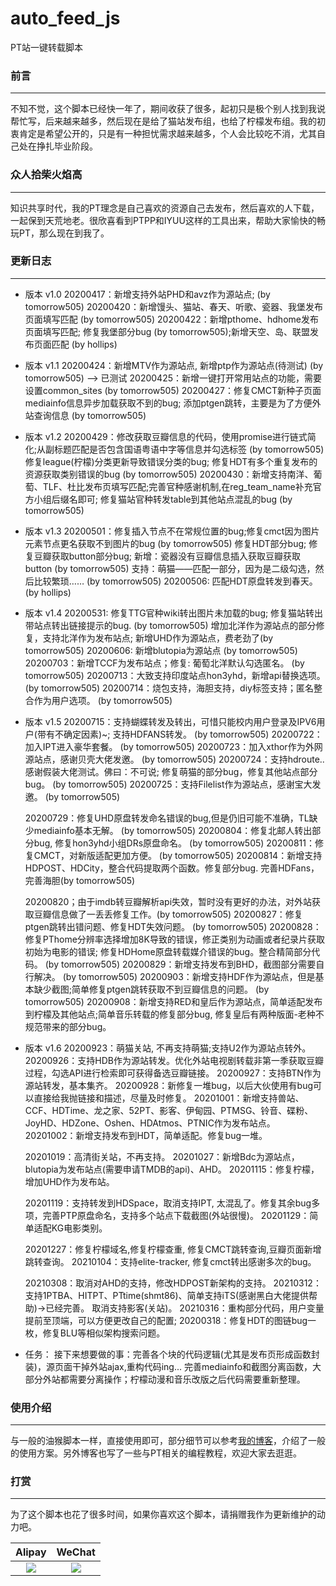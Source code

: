 # auto_feed_js
PT站一键转载脚本

### 前言

----

不知不觉，这个脚本已经快一年了，期间收获了很多，起初只是极个别人找到我说帮忙写，后来越来越多，然后现在是给了猫站发布组，也给了柠檬发布组。我的初衷肯定是希望公开的，只是有一种担忧需求越来越多，个人会比较吃不消，尤其自己处在挣扎毕业阶段。

### 众人拾柴火焰高

----

知识共享时代，我的PT理念是自己喜欢的资源自己去发布，然后喜欢的人下载，一起保到天荒地老。很欣喜看到PTPP和IYUU这样的工具出来，帮助大家愉快的畅玩PT，那么现在到我了。

### 更新日志

----


+ 版本 v1.0
    20200417：新增支持外站PHD和avz作为源站点; (by tomorrow505)
    20200420：新增馒头、猫站、春天、听歌、瓷器、我堡发布页面填写匹配 (by tomorrow505)
    20200422：新增pthome、hdhome发布页面填写匹配; 修复我堡部分bug (by tomorrow505);新增天空、岛、联盟发布页面匹配 (by hollips)

    
    
+ 版本 v1.1
    20200424：新增MTV作为源站点, 新增ptp作为源站点(待测试) (by tomorrow505) ——> 已测试
    20200425：新增一键打开常用站点的功能，需要设置common_sites (by tomorrow505)
    20200427：修复CMCT新种子页面mediainfo信息异步加载获取不到的bug; 添加ptgen跳转，主要是为了方便外站查询信息 (by tomorrow505)
    
+ 版本 v1.2
20200429：修改获取豆瓣信息的代码，使用promise进行链式简化;从副标题匹配是否包含国语粤语中字等信息并勾选标签 (by tomorrow505)
修复league(柠檬)分类更新导致错误分类的bug; 修复HDT有多个重复发布的资源获取类别错误的bug (by tomorrow505)
20200430：新增支持南洋、葡萄、TLF、杜比发布页填写匹配;完善官种感谢机制,在reg_team_name补充官方小组后缀名即可; 
修复猫站官种转发table到其他站点混乱的bug (by tomorrow505)

  

+ 版本 v1.3
20200501：修复插入节点不在常规位置的bug;修复cmct因为图片元素节点更名获取不到图片的bug (by tomorrow505)
修复HDT部分bug; 修复豆瓣获取button部分bug; 新增：瓷器没有豆瓣信息插入获取豆瓣获取button (by tomorrow505)
支持：萌猫——匹配一部分，因为是二级勾选，然后比较繁琐…… (by tomorrow505)
20200506: 匹配HDT原盘转发到春天。 (by hollips)
  
+ 版本 v1.4
20200531: 修复TTG官种wiki转出图片未加载的bug; 修复猫站转出带站点转出链接提示的bug. (by tomorrow505)
增加北洋作为源站点的部分修复，支持北洋作为发布站点; 新增UHD作为源站点，费老劲了(by tomorrow505)
20200606: 新增blutopia为源站点 (by tomorrow505)
20200703：新增TCCF为发布站点；修复: 葡萄北洋默认勾选匿名。  (by tomorrow505)
20200713：大致支持印度站点hon3yhd，新增api替换选项。  (by tomorrow505)
20200714：烧包支持，海胆支持，diy标签支持；匿名整合作为用户选项。  (by tomorrow505)
  
+ 版本 v1.5
  20200715：支持蝴蝶转发及转出，可惜只能校内用户登录及IPV6用户(带有不确定因素)~; 支持HDFANS转发。 (by tomorrow505)
  20200722：加入IPT进入豪华套餐。  (by tomorrow505)
  20200723：加入xthor作为外网源站点，感谢贝壳大佬发邀。 (by tomorrow505)
  20200724：支持hdroute..感谢假装大佬测试。佛曰：不可说; 修复萌猫的部分bug，修复其他站点部分bug。 (by tomorrow505)
  20200725：支持Filelist作为源站点，感谢宝大发邀。 (by tomorrow505)

  20200729：修复UHD原盘转发命名错误的bug,但是仍旧可能不准确，TL缺少mediainfo基本无解。 (by tomorrow505)
  20200804：修复北邮人转出部分bug, 修复hon3yhd小组DRs原盘命名。 (by tomorrow505)
  20200811：修复CMCT，对新版适配更加方便。 (by tomorrow505)
  20200814：新增支持HDPOST、HDCity，整合代码提取两个函数。修复部分bug. 完善HDFans，完善海胆(by tomorrow505)

  20200820；由于imdb转豆瓣解析api失效，暂时没有更好的办法，对外站获取豆瓣信息做了一丢丢修复工作。(by tomorrow505)
  20200827：修复ptgen跳转出错问题、修复HDT失效问题。 (by tomorrow505)
  20200828：修复PThome分辨率选择增加8K导致的错误，修正类别为动画或者纪录片获取初始为电影的错误; 修复HDHome原盘转载媒介错误的bug。整合精简部分代码。 (by tomorrow505)
  20200829：新增支持发布到BHD，截图部分需要自行解决。 (by tomorrow505)
  20200903：新增支持HDF作为源站点，但是基本缺少截图;简单修复ptgen跳转获取不到豆瓣信息的问题。 (by tomorrow505)
  20200908：新增支持RED和皇后作为源站点，简单适配发布到柠檬及其他站点;简单音乐转载的修复部分bug, 修复皇后有两种版面-老种不规范带来的部分bug。

+ 版本 v1.6
20200923：萌猫关站, 不再支持萌猫;支持U2作为源站点转外。
20200926：支持HDB作为源站转发。优化外站电视剧转载非第一季获取豆瓣过程，勾选API进行检索即可获得备选豆瓣链接。
20200927：支持BTN作为源站转发，基本集齐。
20200928：新修复一堆bug，以后大伙使用有bug可以直接给我抛链接和描述，尽量及时修复。
20201001：新增支持兽站、CCF、HDTime、龙之家、52PT、影客、伊甸园、PTMSG、铃音、碟粉、JoyHD、HDZone、Oshen、HDAtmos、PTNIC作为发布站点。
20201002：新增支持发布到HDT，简单适配。修复bug一堆。
      
  
  20201019：高清街关站，不再支持。
  20201027：新增Bdc为源站点，blutopia为发布站点(需要申请TMDB的api)、AHD。
  20201115：修复柠檬，增加UHD作为发布站。
  
  20201119：支持转发到HDSpace，取消支持IPT, 太混乱了。修复其余bug多项，完善PTP原盘命名，支持多个站点下载截图(外站很慢)。
  20201129：简单适配KG电影类别。
  
  20201227：修复柠檬域名,修复柠檬查重, 修复CMCT跳转查询,豆瓣页面新增跳转查询。
  20210104：支持elite-tracker, 修复cmct转出感谢多次的bug。
  
  20210308：取消对AHD的支持，修改HDPOST新架构的支持。
  20210312：支持1PTBA、HITPT、PTtime(shmt86)、简单支持iTS(感谢黑白大佬提供帮助)->已经完善。 取消支持影客(关站)。
  20210316：重构部分代码，用户变量提前至顶端，可以方便更改自己的配置; 
  20200318：修复HDT的图链bug一枚，修复BLU等相似架构搜索问题。
  
+ 任务：
  接下来想要做的事：完善各个块的代码逻辑(尤其是发布页形成函数封装)，源页面干掉外站ajax,重构代码ing...
  完善mediainfo和截图分离函数，大部分外站都需要分离操作；柠檬动漫和音乐改版之后代码需要重新整理。

### 使用介绍

----

与一般的油猴脚本一样，直接使用即可，部分细节可以参考[我的博客](http://tomorrow505.xyz/PT%E5%8F%91%E5%B8%83%E4%B9%8B%E4%B8%80%E9%94%AE%E8%BD%AC%E8%BD%BD%E8%84%9A%E6%9C%AC%E4%BD%BF%E7%94%A8%E6%8C%87%E5%8D%97/)，介绍了一般的使用方案。另外博客也写了一些与PT相关的编程教程，欢迎大家去逛逛。

### 打赏

----

为了这个脚本也花了很多时间，如果你喜欢这个脚本，请捐赠我作为更新维护的动力吧。

|                   Alipay                    |                     WeChat                     |
| :-----------------------------------------: | :--------------------------------------------: |
| ![](http://tomorrow505.xyz/img/ali_pay.png) | ![](http://tomorrow505.xyz/img/wechat_pay.png) |

 

